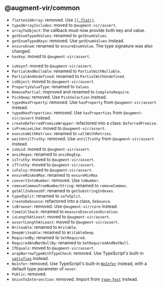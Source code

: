 ## @augment-vir/common

-   `flatten2dArray`: removed. Use [`[].flat()`](https://developer.mozilla.org/en-US/docs/Web/JavaScript/Reference/Global_Objects/Array/flat).
-   `typedArrayIncludes`: moved to `@augment-vir/assert`.
-   `arrayToObject`: the callback must now provide both key and value.
-   `getEnumTypedValues`: renamed to `getEnumValues`.
-   `getEnumTypedKeys`: removed. Use `getEnumValues` instead.
-   `ensureEnum`: renamed to `ensureEnumValue`. The type signature was also changed.
-   `hasKey`: moved to `@augment-vir/assert`.
<!-- cspell:disable-next-line -->
-   `isKeyof`: moved to `@augment-vir/assert`.
-   `PartialAndNullable`: renamed to `PartialWithNullable`.
-   `PartialAndUndefined`: renamed to `PartialWithUndefined`.
-   `isObject`: moved to `@augment-vir/assert`.
-   `PropertyValueType`: renamed to `Values`.
-   `RemovePartial`: improved and renamed to `CompleteRequire`.
-   `PickDeep`: removed. Use `PickSelection` instead.
-   `typedHasProperty`: removed. Use `hasProperty` from `@augment-vir/assert` instead.
-   `typedHasProperties`: removed. Use `hasProperties` from `@augment-vir/assert` instead.
-   `createDeferredPromiseWrapper`: refactored into a class: `DeferredPromise`.
-   `isPromiseLike`: moved to `@augment-vir/assert`.
-   `executeWithRetries`: renamed to `callWithRetries`.
-   `waitUntilTruthy`: removed. Use `untilTruthy` from `@augment-vir/assert` instead.
-   `isUuid`: moved to `@augment-vir/assert`.
-   `ansiRegex`: renamed to `ansiRegExp`.
-   `isTruthy`: moved to `@augment-vir/assert`.
-   `ifTruthy`: moved to `@augment-vir/assert`.
-   `isFalsy`: moved to `@augment-vir/assert`.
-   `ensureMinAndMax`: renamed to `ensureMinMax`
-   `convertIntoNumber`: removed. Use `toNumber`.
-   `removeCommasFromNumberString`: renamed to `removeCommas`.
-   `getAllIndexesOf`: renamed to `getSubstringIndexes`.
-   `typedSplit`: renamed to `safeSplit`.
-   `createDebounce`: refactored into a class, `Debounce`.
-   `isBrowser`: removed. Use `@augment-vir/core` instead.
-   `timeCallback`: renamed to `measureExecutionDuration`.
-   `isLengthAtLeast`: moved to `@augment-vir/assert`.
-   `assertLengthAtLeast`: moved to `@augment-vir/assert`.
-   `Writeable`: renamed to `Writable`.
-   `DeepWriteable`: renamed to `WritableDeep`.
-   `RequiredBy`: renamed to `SetRequired`.
-   `RequiredAndNotNullBy`: renamed to `SetRequiredAndNotNull`.
-   `IfEquals`: moved to `@augment-vir/assert`.
-   `wrapNarrowTypeWithTypeCheck`: removed. Use TypeScript's built-in [`satisfies`](https://www.typescriptlang.org/docs/handbook/release-notes/typescript-4-9.html#the-satisfies-operator) instead.
-   `NoInfer`: removed. Use TypeScript's built-in [`NoInfer`](https://devblogs.microsoft.com/typescript/announcing-typescript-5-4/#the-noinfer-utility-type) instead, with a default type parameter of `never`.
-   `Public`: removed.
-   `UnionToIntersection`: removed. Import from [`type-fest`](https://www.npmjs.com/package/type-fest) instead.
